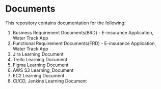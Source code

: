 # Documents
This repository contains documentation for the following:
1. Business Requirement Documents(BRD) - E-insurance Application, Water Track App
2. Functional Requirement Documents(FRD) - E-insurance Application, Water Track App
3. Jira Learning Document
4. Trello Learning Document
5. Figma Learning Document
6. AWS S3 Learning_Document
7. EC2 Learning Document
8. CI/CD, Jenkins Learning Document
